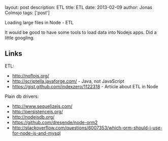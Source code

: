 layout: post
description: ETL
title: ETL
date: 2013-02-09
author: Jonas Colmsjo
tags: ['post']

Loading large files in Node - ETL




It would be good to have some tools to load data into Nodejs apps. Did a little googling.


## Links

ETL:

 * http://noflojs.org/
 * http://scriptella.javaforge.com/ - Java, not JavaScript
 * https://gist.github.com/indexzero/1122318 - Article about ETL in Node

Plain db drivers:

 * http://www.sequelizejs.com/
 * http://persistencejs.org/
 * http://nodejsdb.org/
 * https://github.com/dresende/node-orm2
 * http://stackoverflow.com/questions/6007353/which-orm-should-i-use-for-node-js-and-mysql
 
 
 
